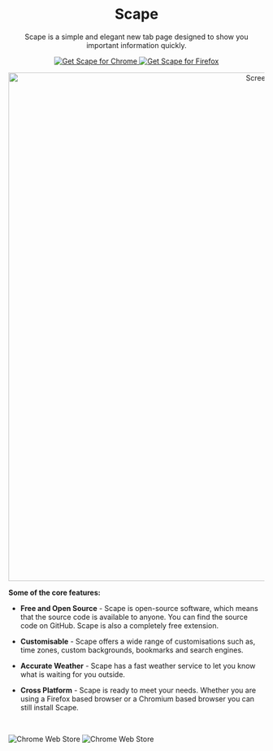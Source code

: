 <h1 align="center">Scape</h1>

<p align="center">Scape is a simple and elegant new tab page designed to show you important information quickly.</p>

<p align="center">
  <a href="https://chrome.google.com/webstore/detail/scape/dkldckkbeofieloldnockglgblnfhinj">
    <img src="https://user-images.githubusercontent.com/585534/107280622-91a8ea80-6a26-11eb-8d07-77c548b28665.png" alt="Get Scape for Chrome">
  </a>
  <a href="https://addons.mozilla.org/en-US/firefox/addon/scapenewtab/">
    <img src="https://user-images.githubusercontent.com/585534/107280546-7b9b2a00-6a26-11eb-8f9f-f95932f4bfec.png" alt="Get Scape for Firefox">
  </a>
</p>

<p align="center">
  <img width="1000" alt="Screen Shot" src="https://user-images.githubusercontent.com/39117916/150661989-9441206b-2d09-48a1-9652-e7160bb69167.png">
</p>

**Some of the core features:**
- **Free and Open Source** - 
Scape is open-source software, which means that the source code is available to anyone. You can find the source code on GitHub. Scape is also a completely free extension.

- **Customisable** - 
Scape offers a wide range of customisations such as, time zones, custom backgrounds, bookmarks and search engines.

- **Accurate Weather** - 
Scape has a fast weather service to let you know what is waiting for you outside.

- **Cross Platform** - 
Scape is ready to meet your needs. Whether you are using a Firefox based browser or a Chromium based browser you can still install Scape.

<br>

<img alt="Chrome Web Store" src="https://img.shields.io/chrome-web-store/stars/dkldckkbeofieloldnockglgblnfhinj?color=%23e9d4ff&label=STORE%20RATING&style=for-the-badge"> <img alt="Chrome Web Store" src="https://img.shields.io/chrome-web-store/users/dkldckkbeofieloldnockglgblnfhinj?color=%23e9d4ff&label=ACTIVE%20USERS&style=for-the-badge">
